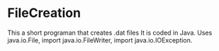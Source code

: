 # FileCreation
This a short programan that creates .dat files
It is coded in Java.
Uses java.io.File, import java.io.FileWriter, import java.io.IOException.

